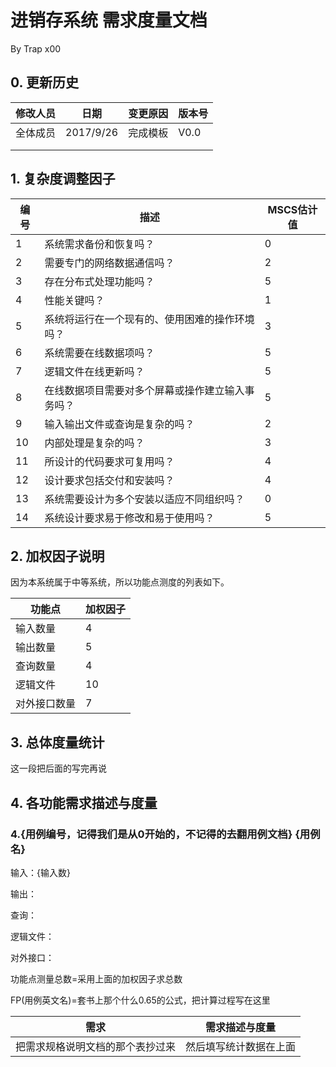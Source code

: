 # 进销存系统 需求度量文档

By Trap x00

## 0. 更新历史

| 修改人员 | 日期        | 变更原因 | 版本号  |
| ---- | --------- | ---- | ---- |
| 全体成员 | 2017/9/26 | 完成模板 | V0.0 |
|      |           |      |      |
|      |           |      |      |

## 1. 复杂度调整因子

| 编号   | 描述                       | MSCS估计值 |
| ---- | ------------------------ | ------- |
| 1    | 系统需求备份和恢复吗？              | 0       |
| 2    | 需要专门的网络数据通信吗？            | 2       |
| 3    | 存在分布式处理功能吗？              | 5       |
| 4    | 性能关键吗？                   | 1       |
| 5    | 系统将运行在一个现有的、使用困难的操作环境吗？  | 3       |
| 6    | 系统需要在线数据项吗？              | 5       |
| 7    | 逻辑文件在线更新吗？               | 5       |
| 8    | 在线数据项目需要对多个屏幕或操作建立输入事务吗？ | 5       |
| 9    | 输入输出文件或查询是复杂的吗？          | 2       |
| 10   | 内部处理是复杂的吗？               | 3       |
| 11   | 所设计的代码要求可复用吗？            | 4       |
| 12   | 设计要求包括交付和安装吗？            | 4       |
| 13   | 系统需要设计为多个安装以适应不同组织吗？     | 0       |
| 14   | 系统设计要求易于修改和易于使用吗？        | 5       |




## 2.  加权因子说明

因为本系统属于中等系统，所以功能点测度的列表如下。

| 功能点    | 加权因子 |
| ------ | ---- |
| 输入数量   | 4    |
| 输出数量   | 5    |
| 查询数量   | 4    |
| 逻辑文件   | 10   |
| 对外接口数量 | 7    |

## 3. 总体度量统计

这一段把后面的写完再说

## 4. 各功能需求描述与度量

### 4.{用例编号，记得我们是从0开始的，不记得的去翻用例文档}  {用例名}

输入：{输入数}

输出：

查询：

逻辑文件：

对外接口：

功能点测量总数=采用上面的加权因子求总数

FP(用例英文名)=套书上那个什么0.65的公式，把计算过程写在这里

| 需求               | 需求描述与度量     |
| ---------------- | ----------- |
| 把需求规格说明文档的那个表抄过来 | 然后填写统计数据在上面 |

